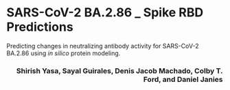 # SARS-CoV-2 BA.2.86 _ Spike RBD Predictions
Predicting changes in neutralizing antibody activity for SARS-CoV-2 BA.2.86 using _in silico_ protein modeling. 

<h3 align="right">Shirish Yasa, Sayal Guirales, Denis Jacob Machado, Colby T. Ford, and Daniel Janies</h3>

